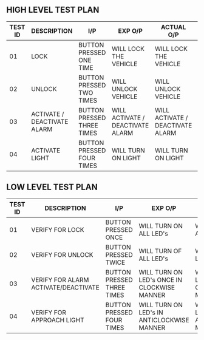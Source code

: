 ## HIGH LEVEL TEST PLAN

| TEST ID | DESCRIPTION | I/P | EXP O/P | ACTUAL O/P | RESULT|
| --- | --- | --- | --- | --- | ---|
| 01 | LOCK | BUTTON PRESSED ONE TIME  | WILL LOCK THE VEHICLE | WILL LOCK THE VEHICLE  | PASS|
| 02 | UNLOCK | BUTTON PRESSED TWO TIMES | WILL UNLOCK VEHICLE | WILL UNLOCK VEHICLE | PASS|
| 03 | ACTIVATE / DEACTIVATE ALARM | BUTTON PRESSED THREE TIMES | WILL ACTIVATE / DEACTIVATE ALARM  | WILL ACTIVATE / DEACTIVATE ALARM |PASS|
| 04 | ACTIVATE LIGHT |BUTTON PRESSED FOUR TIMES | WILL TURN ON LIGHT |WILL TURN ON LIGHT|PASS|


## LOW LEVEL TEST PLAN

| TEST ID | DESCRIPTION| I/P | EXP O/P | ACT O/P | RESULT |
| --- | --- | --- | --- | --- | --- |
| 01 | VERIFY FOR LOCK |  BUTTON PRESSED ONCE  | WILL TURN ON ALL LED's  | WILL TURN ON ALL LED's  | PASS|
| 02 | VERIFY FOR UNLOCK | BUTTON PRESSED TWICE  | WILL TURN OF ALL LED's | WILL TURN OFF LED's | PASS |
| 03 | VERIFY FOR ALARM ACTIVATE/DEACTIVATE | BUTTON PRESSED THREE TIMES| WILL TURN ON LED's ONCE IN CLOCKWISE MANNER | WILL TURN ON LED's ONCE IN CLOCKWISE MANNER | PASS|
| 04 | VERIFY FOR APPROACH LIGHT |BUTTON PRESSED FOUR TIMES | WILL TURN ON LED's IN ANTICLOCKWISE MANNER | WILL TURN ON LED's IN ANTICLOCKWISE MANNER | PASS|

